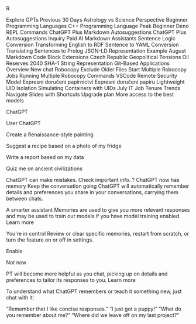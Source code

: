 R


Explore GPTs
Previous 30 Days
Astrology vs Science Perspective
Beginner Programming Languages
C++ Programming Language Peak
Beginner Deno REPL Commands
ChatGPT Plus Markdown Autosuggestions
ChatGPT Plus Autosuggestions Inquiry
Paid AI Markdown Assistants
Sentence Logic Conversion
Transforming English to RDF
Sentence to YAML Conversion
Translating Sentences to Prolog
JSON-LD Representation Example
August
Markdown Code Block Extensions
Czech Republic Geopolitical Tensions
 Oil Reserves 2040
SHA-1 String Representation
Git-Based Applications Overview
New chat
Robocopy Exclude Older Files
Start Multiple Robocopy Jobs
Running Multiple Robocopy Commands
VSCode Remote Security Model
Expresní doručení papírnictví
Expresní doručení papíru
Lightweight UID Isolation
Simulating Containers with UIDs
July
IT Job Tenure Trends
Navigate Slides with Shortcuts
Upgrade plan
More access to the best models

ChatGPT

User
ChatGPT

Create a Renaissance-style painting

Suggest a recipe based on a photo of my fridge

Write a report based on my data

Quiz me on ancient civilizations



ChatGPT can make mistakes. Check important info.
?
ChatGPT now has memory
Keep the conversation going
ChatGPT will automatically remember details and preferences you share in your conversations, carrying them between chats.

A smarter assistant
Memories are used to give you more relevant responses and may be used to train our models if you have model training enabled. Learn more

You're in control
Review or clear specific memories, restart from scratch, or turn the feature on or off in settings.


Enable

Not now




PT will become more helpful as you chat, picking up on details and preferences to tailor its responses to you. Learn more

To understand what ChatGPT remembers or teach it something new, just chat with it:

“Remember that I like concise responses.”
“I just got a puppy!”
“What do you remember about me?”
“Where did we leave off on my last project?”


